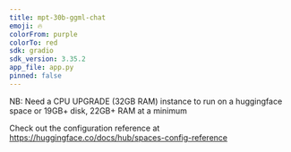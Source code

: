 ```yaml
---
title: mpt-30b-ggml-chat
emoji: 🔥
colorFrom: purple
colorTo: red
sdk: gradio
sdk_version: 3.35.2
app_file: app.py
pinned: false
---
```

NB: Need a CPU UPGRADE (32GB RAM) instance to run on a huggingface space or 19GB+ disk, 22GB+ RAM at a minimum

Check out the configuration reference at https://huggingface.co/docs/hub/spaces-config-reference